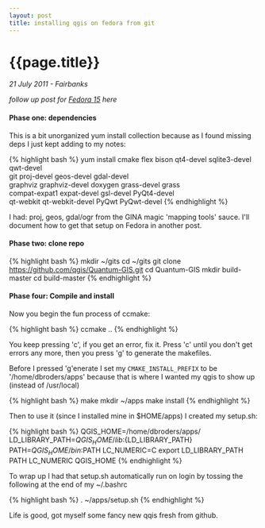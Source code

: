 ```yaml
---
layout: post
title: installing qgis on fedora from git
---
```


# {{page.title}}

_21 July 2011 - Fairbanks_

*follow up post for [Fedora 15](/2011/08/14/qgis_on_fedora_15.html) here*

#### Phase one: dependencies

This is a bit unorganized yum install collection because as I found missing deps I just kept adding to my notes:

{% highlight bash %}
yum install cmake flex bison qt4-devel sqlite3-devel qwt-devel \
  git proj-devel geos-devel gdal-devel \
  graphviz graphviz-devel doxygen grass-devel grass \
  compat-expat1 expat-devel gsl-devel PyQt4-devel \
  qt-webkit qt-webkit-devel PyQwt PyQwt-devel
{% endhighlight %}

I had: proj, geos, gdal/ogr from the GINA magic 'mapping tools' sauce.  I'll document how to get that setup on Fedora in another post.

#### Phase two: clone repo

{% highlight bash %}
mkdir ~/gits
cd ~/gits
git clone https://github.com/qgis/Quantum-GIS.git
cd Quantum-GIS
mkdir build-master
cd build-master
{% endhighlight %}

#### Phase four: Compile and install

Now you begin the fun process of ccmake:

{% highlight bash %}
ccmake ..
{% endhighlight %}

You keep pressing 'c', if you get an error, fix it.  Press 'c' until you don't get errors any more, then you press 'g' to generate the makefiles.  

Before I pressed 'g'enerate I set my `CMAKE_INSTALL_PREFIX` to be '/home/dbroders/apps' because that is where I wanted my qgis to show up (instead of /usr/local)

{% highlight bash %}
make
mkdir ~/apps
make install
{% endhighlight %}

Then to use it (since I installed mine in $HOME/apps) I created my setup.sh:

{% highlight bash %}
QGIS_HOME=/home/dbroders/apps/
LD_LIBRARY_PATH=${QGIS_HOME}/lib:${LD_LIBRARY_PATH}
PATH=${QGIS_HOME}/bin:$PATH
LC_NUMERIC=C
export  LD_LIBRARY_PATH PATH LC_NUMERIC QGIS_HOME
{% endhighlight %}

To wrap up I had that setup.sh automatically run on login by tossing the following at the end of my ~/.bashrc

{% highlight bash %}
. ~/apps/setup.sh
{% endhighlight %}

Life is good, got myself some fancy new qqis fresh from github.
